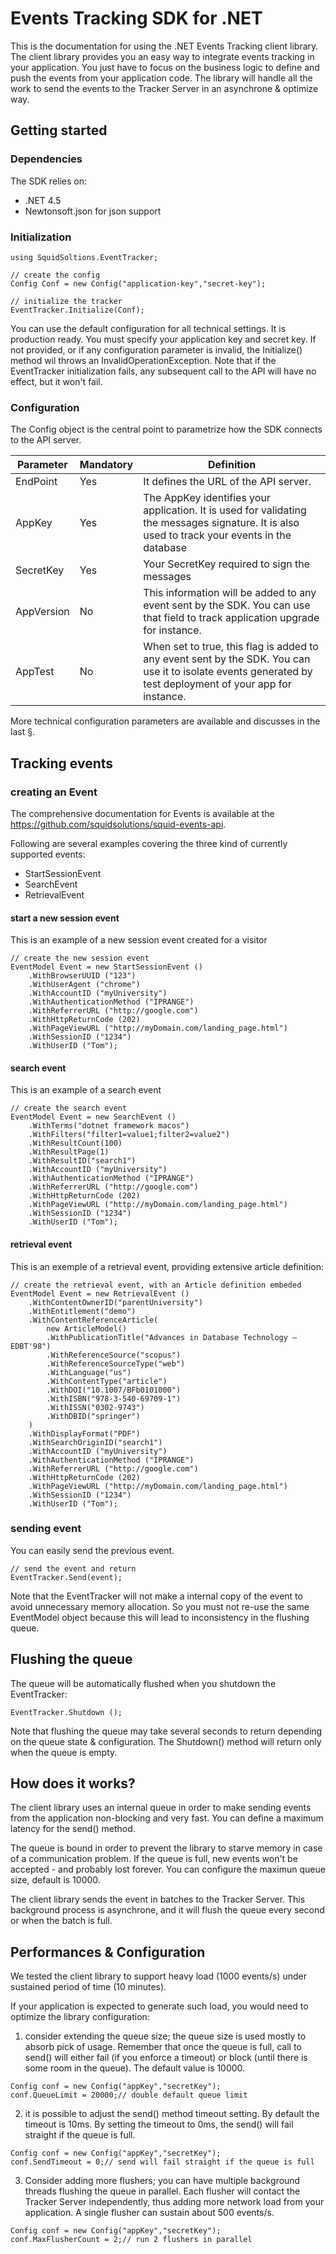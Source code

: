 Events Tracking SDK for .NET
============================

This is the documentation for using the .NET Events Tracking client library. 
The client library provides you an easy way to integrate events tracking in your application.
You just have to focus on the business logic to define and push the events from your application code.
The library will handle all the work to send the events to the Tracker Server in an asynchrone & optimize way.

Getting started
---------------

### Dependencies

The SDK relies on:

* .NET 4.5
* Newtonsoft.json for json support

### Initialization

```
using SquidSoltions.EventTracker;

// create the config
Config Conf = new Config("application-key","secret-key");

// initialize the tracker
EventTracker.Initialize(Conf);
```
You can use the default configuration for all technical settings. It is production ready.
You must specify your application key and secret key. If not provided, or if any configuration parameter is invalid, the Initialize() method wil throws an InvalidOperationException. Note that if the EventTracker initialization fails, any subsequent call to the API will have no effect, but it won't fail.

### Configuration

The Config object is the central point to parametrize how the SDK connects to the API server.

|Parameter|Mandatory|Definition|
|---------|---------|----------|
|EndPoint|Yes|It defines the URL of the API server.|
|AppKey|Yes|The AppKey identifies your application. It is used for validating the messages signature. It is also used to track your events in the database|
|SecretKey|Yes|Your SecretKey required to sign the messages|
|AppVersion|No|This information will be added to any event sent by the SDK. You can use that field to track application upgrade for instance.|
|AppTest|No|When set to true, this flag is added to any event sent by the SDK. You can use it to isolate events generated by test deployment of your app for instance.|

More technical configuration parameters are available and discusses in the last §.

Tracking events
---------------

### creating an Event

The comprehensive documentation for Events is available at the https://github.com/squidsolutions/squid-events-api.

Following are several examples covering the three kind of currently supported events:
* StartSessionEvent
* SearchEvent
* RetrievalEvent

#### start a new session event

This is an example of a new session event created for a visitor

```
// create the new session event
EventModel Event = new StartSessionEvent ()
	.WithBrowserUUID ("123")
	.WithUserAgent ("chrome")
	.WithAccountID ("myUniversity")
	.WithAuthenticationMethod ("IPRANGE")
	.WithReferrerURL ("http://google.com")
	.WithHttpReturnCode (202)
	.WithPageViewURL ("http://myDomain.com/landing_page.html")
	.WithSessionID ("1234")
	.WithUserID ("Tom");
```

#### search event

This is an example of a search event

```
// create the search event
EventModel Event = new SearchEvent ()
	.WithTerms("dotnet framework macos")
	.WithFilters("filter1=value1;filter2=value2")
	.WithResultCount(100)
	.WithResultPage(1)
	.WithResultID("search1")
	.WithAccountID ("myUniversity")
	.WithAuthenticationMethod ("IPRANGE")
	.WithReferrerURL ("http://google.com")
	.WithHttpReturnCode (202)
	.WithPageViewURL ("http://myDomain.com/landing_page.html")
	.WithSessionID ("1234")
	.WithUserID ("Tom");
```

#### retrieval event

This is an exemple of a retrieval event, providing extensive article definition:

```
// create the retrieval event, with an Article definition embeded
EventModel Event = new RetrievalEvent ()
	.WithContentOwnerID("parentUniversity")
	.WithEntitlement("demo")
	.WithContentReferenceArticle(
		new ArticleModel()
		.WithPublicationTitle("Advances in Database Technology — EDBT'98")
		.WithReferenceSource("scopus")
		.WithReferenceSourceType("web")
		.WithLanguage("us")
		.WithContentType("article")
		.WithDOI("10.1007/BFb0101000")
		.WithISBN("978-3-540-69709-1")
		.WithISSN("0302-9743")
		.WithDBID("springer")
	)
	.WithDisplayFormat("PDF")
	.WithSearchOriginID("search1")
	.WithAccountID ("myUniversity")
	.WithAuthenticationMethod ("IPRANGE")
	.WithReferrerURL ("http://google.com")
	.WithHttpReturnCode (202)
	.WithPageViewURL ("http://myDomain.com/landing_page.html")
	.WithSessionID ("1234")
	.WithUserID ("Tom");
```

### sending event

You can easily send the previous event.

```
// send the event and return
EventTracker.Send(event);
```

Note that the EventTracker will not make a internal copy of the event to avoid unnecessary memory allocation.
So you must not re-use the same EventModel object because this will lead to inconsistency in the flushing queue.

Flushing the queue
------------------

The queue will be automatically flushed when you shutdown the EventTracker:

```
EventTracker.Shutdown ();
```

Note that flushing the queue may take several seconds to return depending on the queue state & configuration.
The Shutdown() method will return only when the queue is empty.

How does it works?
------------------

The client library uses an internal queue in order to make sending events from the application non-blocking and very fast.
You can define a maximum latency for the send() method.

The queue is bound in order to prevent the library to starve memory in case of a communication problem.
If the queue is full, new events won't be accepted - and probably lost forever. 
You can configure the maximun queue size, default is 10000.

The client library sends the event in batches to the Tracker Server. 
This background process is asynchrone, and it will flush the queue every second or when the batch is full.

Performances & Configuration
----------------------------

We tested the client library to support heavy load (1000 events/s) under sustained period of time (10 minutes).

If your application is expected to generate such load, you would need to optimize the library configuration:

1. consider extending the queue size; the queue size is used mostly to absorb pick of usage. 
Remember that once the queue is full, call to send() will either fail (if you enforce a timeout) or block (until there is some room in the queue). The default value is 10000.
```
Config conf = new Config("appKey","secretKey");
conf.QueueLimit = 20000;// double default queue limit
``` 

2. it is possible to adjust the send() method timeout setting. By default the timeout is 10ms. 
By setting the timeout to 0ms, the send() will fail straight if the queue is full.
```
Config conf = new Config("appKey","secretKey");
conf.SendTimeout = 0;// send will fail straight if the queue is full
```

3. Consider adding more flushers; you can have multiple background threads flushing the queue in parallel.
Each flusher will contact the Tracker Server independently, thus adding more network load from your application.
A single flusher can sustain about 500 events/s.
```
Config conf = new Config("appKey","secretKey");
conf.MaxFlusherCount = 2;// run 2 flushers in parallel
```
